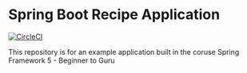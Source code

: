 # Spring Boot Recipe Application

[![CircleCI](https://circleci.com/gh/jesusnoseq/spring5-recipe-app.svg?style=svg)](https://circleci.com/gh/jesusnoseq/spring5-recipe-app)

This repository is for an example application built in the coruse Spring Framework 5 - Beginner to Guru
